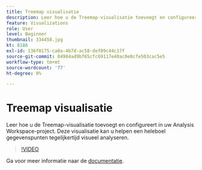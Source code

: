 ```yaml
---
title: Treemap visualisatie
description: Leer hoe u de Treemap-visualisatie toevoegt en configureert in uw Analysis Workspace-project. Deze visualisatie kan u helpen een heleboel gegevenspunten tegelijkertijd visueel analyseren.
feature: Visualizations
role: User
level: Beginner
thumbnail: 334458.jpg
kt: 8186
exl-id: 136f0175-ca0a-4b7d-ac58-def09c44c17f
source-git-commit: 84984ad9bf65cfc69117e40ac0e0cfe503cac5e5
workflow-type: tm+mt
source-wordcount: '77'
ht-degree: 0%

---
```


# Treemap visualisatie

Leer hoe u de Treemap-visualisatie toevoegt en configureert in uw Analysis Workspace-project. Deze visualisatie kan u helpen een heleboel gegevenspunten tegelijkertijd visueel analyseren.

>[!VIDEO](https://video.tv.adobe.com/v/334458/?quality=12&learn=on)

Ga voor meer informatie naar de [documentatie](https://experienceleague.adobe.com/docs/analytics/analyze/analysis-workspace/visualizations/treemap.html?lang=en).
